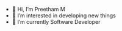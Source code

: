 - 👋 Hi, I’m Preetham M 
- 👀 I’m interested in developing new things
- 🌱 I’m currently Software Developer

<!---
Preetham144/Preetham144 is a ✨ special ✨ repository because its `README.md` (this file) appears on your GitHub profile.
You can click the Preview link to take a look at your changes.
--->
